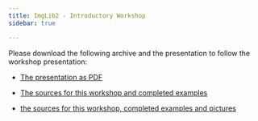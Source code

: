 ```yaml
---
title: ImgLib2 - Introductory Workshop
sidebar: true

---
```



 Please download the following archive and the presentation to follow the workshop presentation:

-   [The presentation as PDF](presentation.pdf)

<!-- -->

-   [The sources for this workshop and completed examples](imglib2-introduction-src.zip)

<!-- -->

-   [the sources for this workshop, completed examples and pictures](imglib2-introduction.zip)

